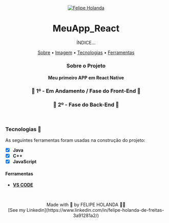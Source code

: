<p align="center">
   <a href="https://www.linkedin.com/in/felipe-holanda-de-freitas-3a91281a2/">
      <img alt="Felipe Holanda" src="https://img.shields.io/badge/-Felipe Holanda-blue?style=flat&logo=Linkedin&logoColor=bluee" />
   </a>

<h1 align="center">MeuApp_React</h1>

<p align="center">ÍNDICE...</p>
<p align="center"><a href="#sobre-o-projeto">Sobre</a> • 
<a href="#Imagem">Imagem</a> • 
<a href="#Tecnologias-">Tecnologias</a> • 
<a href="#Ferramentas">Ferramentas</a></p>

<h3 align="center">Sobre o Projeto</h3>

<h4 align="center">Meu primeiro APP em React Native</h4>
<h3 align="center">🚧 1º - Em Andamento / Fase do Front-End 🚧</h3>
<h3 align="center">🚧 2º - Fase do Back-End 🚧</h3>

<br>

  ### Tecnologias 🚀

  As seguintes ferramentas foram usadas na construção do projeto:

  - [x] **Java**
  - [x] **C++**
  - [x] **JavaScript**

  #### Ferramentas

  - [**VS CODE**](https://code.visualstudio.com/)


<br>

  <p align="center">Made with 💜 by FELIPE HOLANDA 👋🏻 <br>[See my Linkedin](https://www.linkedin.com/in/felipe-holanda-de-freitas-3a91281a2/)</p>

